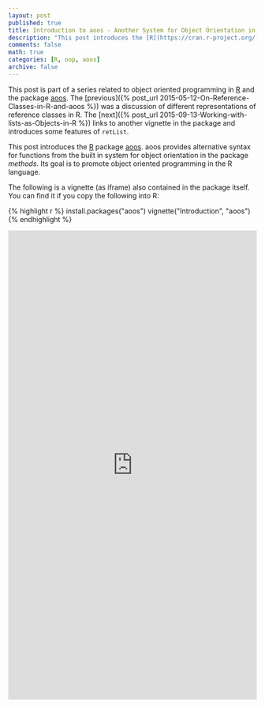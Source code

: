 ```yaml
---
layout: post
published: true
title: Introduction to aoos - Another System for Object Orientation in R
description: "This post introduces the [R](https://cran.r-project.org/) package [aoos](https://cran.r-project.org/package=aoos). aoos provides alternative syntax for functions from the built in system for object orientation in the package *methods*. Its goal is to promote object oriented programming in the R language."
comments: false
math: true
categories: [R, oop, aoos]
archive: false
---
```


This post is part of a series related to object oriented programming
in [R](https://cran.r-project.org/) and the package
[aoos](https://cran.r-project.org/package=aoos). The [previous]({% post_url 2015-05-12-On-Reference-Classes-in-R-and-aoos %}) was a discussion of different representations of reference classes in R. The [next]({% post_url 2015-09-13-Working-with-lists-as-Objects-in-R %}) links to another vignette in the package and introduces some features of `retList`.

This post introduces the [R](https://cran.r-project.org/) package [aoos](https://cran.r-project.org/package=aoos). aoos provides alternative syntax for functions from the built in system for object orientation in the package *methods*. Its goal is to promote object oriented programming in the R language.

The following is a vignette (as iframe) also contained in the package itself. You can find it if you copy the following into R:


{% highlight r %}
install.packages("aoos")
vignette("Introduction", "aoos")
{% endhighlight %}

<iframe width='100%' height='950' src="https://wahani.github.io/aoos/vignettes/Introduction.html" frameborder="0" allowfullscreen></iframe>
